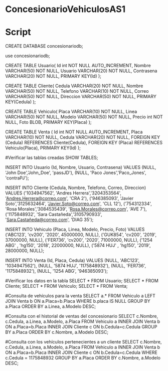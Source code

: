 # ConcesionarioVehiculosAS1

# Script 

  CREATE DATABASE concesionariodb;
  
  use concesionariodb;
  
  CREATE TABLE Usuario(
  Id int NOT NULL AUTO_INCREMENT,
  Nombre VARCHAR(50) NOT NULL,
  Usuario VARCHAR(20) NOT NULL,
  Contrasena VARCHAR(20) NOT NULL,
  PRIMARY KEY(Id)
  );
  
  CREATE TABLE Cliente(
  Cedula VARCHAR(20) NOT NULL,
  Nombre VARCHAR(50) NOT NULL,
  Telefono VARCHAR(10) NOT NULL,
  Correo VARCHAR(50) NOT NULL,
  Direccion VARCHAR(50) NOT NULL,
  PRIMARY KEY(Cedula)
  );
  
  CREATE TABLE Vehiculo(
  Placa VARCHAR(10) NOT NULL,
  Linea VARCHAR(50) NOT NULL,
  Modelo VARCHAR(50) NOT NULL,
  Precio int NOT NULL,
  Foto BLOB,
  PRIMARY KEY(Placa)
  );
  
  CREATE TABLE Venta (
  Id int NOT NULL AUTO_INCREMENT,
  Placa VARCHAR(10) NOT NULL,
  Cedula VARCHAR(20) NOT NULL,
  FOREIGN KEY (Cedula) REFERENCES Cliente(Cedula),
  FOREIGN KEY (Placa) REFERENCES Vehiculo(Placa),
  PRIMARY KEY(Id)
  );
  
  #Verificar las tablas creadas
  SHOW TABLES;
  
  INSERT INTO Usuario (Id, Nombre, Usuario, Contrasena) VALUES 
  (NULL, 'John Doe','John_Doe', 'passJD'),
  (NULL, 'Paco Jones','Paco_Jones', 'contraPJ');
  
  INSERT INTO Cliente (Cedula, Nombre, Telefono, Correo, Direccion) VALUES 
  ('1034947562', 'Andres Herrera','3204353564', 'Andres.Herrera@correo.com', 'CRA 2'),
  ('946385093', 'Javier Soto','3125632464', 'Javier.Soto@correo.com', 'CLL 12'),
  ('754312334', 'Rosa Morales','3084535439', 'Rosa.Morales@correo.com', 'AVE 7'),
  ('1175848932', 'Sara Castañeda','3105790933', 'Sara.Castañeda@correo.com', 'DIAG 35');
  
  INSERT INTO Vehiculo (Placa, Linea, Modelo, Precio, Foto) VALUES 
  ('ABC123', 'cv200', '2020', 45000000, NULL),
  ('GUK854', 'cv200', '2019', 37000000, NULL),
  ('FER736', 'cv200', '2020', 71000000, NULL),
  ('1254 ABG' , 'hg150', '2018', 22000000, NULL),
  ('5874 HUJ' , 'hg150', '2019', 28000000, NULL);
  
  INSERT INTO Venta (Id, Placa, Cedula) VALUES 
  (NULL, 'ABC123', '1034947562'),
  (NULL, '5874 HUJ', '1175848932'),
  (NULL, 'FER736', '1175848932'),
  (NULL, '1254 ABG', '946385093');
  
  #Verificar los datos en la tabla
  SELECT * FROM Usuario;
  SELECT * FROM Cliente;
  SELECT * FROM Vehiculo;
  SELECT * FROM Venta;
  
  
  #Consulta de vehículos para la venta
  SELECT a.*
  FROM Vehiculo a
  LEFT JOIN Venta b ON a.Placa=b.Placa
  WHERE b.placa IS NULL
  GROUP BY a.Placa
  ORDER BY a.Linea, a.Modelo DESC;
  
  
  #Consulta con el historial de ventas del concesionario
  SELECT c.Nombre, c.Cedula, a.Linea, a.Modelo, a.Placa
  FROM Vehiculo a
  INNER JOIN Venta b ON a.Placa=b.Placa
  INNER JOIN Cliente c ON b.Cedula=c.Cedula
  GROUP BY a.Placa
  ORDER BY c.Nombre, a.Modelo DESC;
  
  
  #Consulta con los vehículos pertenecientes a un cliente
  SELECT c.Nombre, c.Cedula, a.Linea, a.Modelo, a.Placa
  FROM Vehiculo a
  INNER JOIN Venta b ON a.Placa=b.Placa
  INNER JOIN Cliente c ON b.Cedula=c.Cedula
  WHERE c.Cedula = 1175848932
  GROUP BY a.Placa
  ORDER BY c.Nombre, a.Modelo DESC;